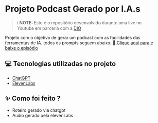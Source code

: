 # Projeto Podcast Gerado por I.A.s


 > ℹ️ **NOTE:** Este é o repositório desenvolvido durante uma live no Youtube em parceria com a [DIO](https://dio.me)

Projeto com o objetivo de gerar um podcast com as facilidades das ferramentas de IA. todos os prompts seguem abaixo.
<a href="https://github.com/mmpassalini/prompts-for-podcast-generate-by-ia-for-bootcamp-caixa-ia-generativa-com-microsft-copilot/blob/main/Dio%20Podcast/ElevenLabs_2024-12-15T17_01_40_Callum_pre_s50_sb75_se0_b_m2.mp3" title="View PDF now"> :microphone: Clique aqui para e baixe o episódio</a>

## 💻 Tecnologias utilizadas no projeto

- [ChatGPT](https://chat.openai.com/) 
- [ElevenLabs](https://beta.elevenlabs.io/)

## ✨ Como foi feito ?

- Roteiro gerado via chatgpt
- Audio gerado pela elevenLabs
